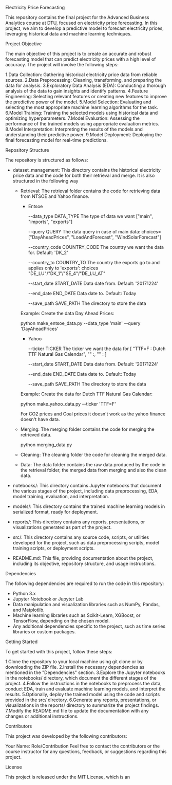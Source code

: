 Electricity Price Forecasting

This repository contains the final project for the Advanced Business Analytics course at DTU, focused on electricity price forecasting. In this project, we aim to develop a predictive model to forecast electricity prices, leveraging historical data and machine learning techniques.

Project Objective

The main objective of this project is to create an accurate and robust forecasting model that can predict electricity prices with a high level of accuracy. The project will involve the following steps:

1.Data Collection: Gathering historical electricity price data from reliable sources.
2.Data Preprocessing: Cleaning, transforming, and preparing the data for analysis.
3.Exploratory Data Analysis (EDA): Conducting a thorough analysis of the data to gain insights and identify patterns.
4.Feature Engineering: Selecting relevant features or creating new features to improve the predictive power of the model.
5.Model Selection: Evaluating and selecting the most appropriate machine learning algorithms for the task.
6.Model Training: Training the selected models using historical data and optimizing hyperparameters.
7.Model Evaluation: Assessing the performance of the trained models using appropriate evaluation metrics.
8.Model Interpretation: Interpreting the results of the models and understanding their predictive power.
9.Model Deployment: Deploying the final forecasting model for real-time predictions.

Repository Structure

The repository is structured as follows:

* dataset_management: This directory contains the historical electricity price data and the code for both their retrieval and merge. 
It is also structured in the following way
    * Retrieval: The retrieval folder contains the code for retrieving data from NTSOE and Yahoo finance.
        * Entsoe
            
            --data_type DATA_TYPE           The type of data we want ["main", "imports", "exports"]
            
            --query QUERY                   The data query in case of main data: choices=["DayAheadPrices", "LoadAndForecast", "WindSolarForecast"]
            
            --country_code COUNTRY_CODE     The country we want the data for. Default: 'DK_2'
            
            --country_to COUNTRY_TO         The country the exports go to and applies only to 'exports': choices "DE_LU"/"DK_1"/"SE_4"/"DE_LU_AT"
            
            --start_date START_DATE         Data date from. Default: '20171224'
            
            --end_date END_DATE             Data date to. Default: Today
            
            --save_path SAVE_PATH           The directory to store the data
            
        Example: Create the data Day Ahead Prices:

        python make_entsoe_data.py --data_type 'main' --query 'DayAheadPrices'

        * Yahoo
    
            --ticker TICKER             The ticker we want the data for [ "TTF=F : Dutch TTF Natural Gas Calendar", "" :, "" : ]
            
            --start_date START_DATE     Data date from. Default: '20171224'
            
            --end_date END_DATE         Data date to. Default: Today
            
            --save_path SAVE_PATH       The directory to store the data

        Example: Create the data for Dutch TTF Natural Gas Calendar:

        python make_yahoo_data.py --ticker 'TTF=F'

        For CO2 prices and Coal prices it doesn't work as the yahoo finance doesn't have data.

    * Merging:  The merging folder contains the code for merging the retrieved data.

        python merging_data.py   

    * Cleaning: The cleaning folder the code for cleaning the merged data. 
    * Data: The data folder contains the raw data produced by the code in the retrieval folder, the merged data from merging and also the clean data.

 

* notebooks/: This directory contains Jupyter notebooks that document the various stages of the project, including data preprocessing, EDA, model training, evaluation, and interpretation.

* models/: This directory contains the trained machine learning models in serialized format, ready for deployment.
* reports/: This directory contains any reports, presentations, or visualizations generated as part of the project.
* src/: This directory contains any source code, scripts, or utilities developed for the project, such as data preprocessing scripts, model training scripts, or deployment scripts.
* README.md: This file, providing documentation about the project, including its objective, repository structure, and usage instructions.

Dependencies

The following dependencies are required to run the code in this repository:

* Python 3.x
* Jupyter Notebook or Jupyter Lab
* Data manipulation and visualization libraries such as NumPy, Pandas, and Matplotlib.
* Machine learning libraries such as Scikit-Learn, XGBoost, or TensorFlow, depending on the chosen model.
* Any additional dependencies specific to the project, such as time series libraries or custom packages.

Getting Started

To get started with this project, follow these steps:

1.Clone the repository to your local machine using git clone or by downloading the ZIP file.
2.Install the necessary dependencies as mentioned in the "Dependencies" section.
3.Explore the Jupyter notebooks in the notebooks/ directory, which document the different stages of the project.
4.Follow the instructions in the notebooks to preprocess the data, conduct EDA, train and evaluate machine learning models, and interpret the results.
5.Optionally, deploy the trained model using the code and scripts provided in the src/ directory.
6.Generate any reports, presentations, or visualizations in the reports/ directory to summarize the project findings.
7.Modify the README.md file to update the documentation with any changes or additional instructions.

Contributors

This project was developed by the following contributors:

Your Name: Role/Contribution
Feel free to contact the contributors or the course instructor for any questions, feedback, or suggestions regarding this project.

License

This project is released under the MIT License, which is an
